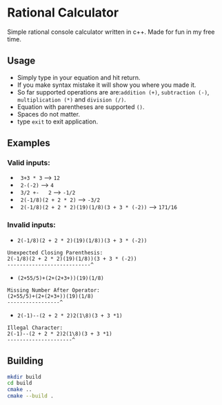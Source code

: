 # Rational Calculator

Simple rational console calculator written in c++. Made for fun in my free time.

## Usage
- Simply type in your equation and hit return.
- If you make syntax mistake it will show you where you made it.
- So far supported operations are are:```addition (+)```, ```subtraction (-)```, ```multiplication (*)``` and ```division (/)```.
- Equation with parentheses are supported ```()```.
- Spaces do not matter.
- type ```exit``` to exit application.

## Examples
### Valid inputs:
- ``` 3+3 * 3``` --> ```12``` 
- ``` 2-(-2)``` --> ```4``` 
- ``` 3/2 +-   2``` --> ```-1/2``` 
- ``` 2(-1/8)(2 + 2 * 2)``` --> ```-3/2```
- ``` 2(-1/8)(2 + 2 * 2)(19)(1/8)(3 + 3 * (-2))``` --> ```171/16```
### Invalid inputs:
- ```2(-1/8)(2 + 2 * 2)(19)(1/8))(3 + 3 * (-2))``` 
 ```
Unexpected Closing Parenthesis:
2(-1/8)(2 + 2 * 2)(19)(1/8))(3 + 3 * (-2))
---------------------------^
```
- ```(2+55/5)+(2+(2+3+))(19)(1/8)``` 
 ```
Missing Number After Operator:
(2+55/5)+(2+(2+3+))(19)(1/8)
-----------------^
```
- ```2(-1)--(2 + 2 * 2)2(1\8)(3 + 3 *1)``` 
 ```
Illegal Character:
2(-1)--(2 + 2 * 2)2(1\8)(3 + 3 *1)
---------------------^
```


## Building
```bash
mkdir build
cd build
cmake ..
cmake --build .
```
